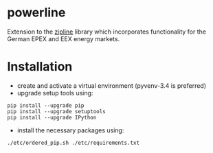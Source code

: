 # powerline
Extension to the [zipline](http://www.zipline.io/) library which incorporates functionality for
the German EPEX and EEX energy markets.

# Installation
* create and activate a virtual environment (pyvenv-3.4 is preferred)
* upgrade setup tools using:
```
pip install --upgrade pip
pip install --upgrade setuptools
pip install --upgrade IPython
```
* install the necessary packages using:
```
./etc/ordered_pip.sh ./etc/requirements.txt
```
